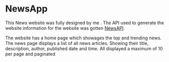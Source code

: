 # NewsApp

This News website was fully designed by me .
The API used to generate the website information for the website was gotten <a href="newsapi.org">NewsAPI</a>.

The website has a home page which showages the top and trending news.
The news page displays a list of all news articles. Showing their title, description, author, published date and time. All displayed a maximum of 10 per page and paginated
